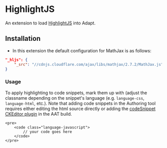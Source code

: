 # HighlightJS

An extension to load [HighlightJS](https://highlightjs.org/) into Adapt.

## Installation

* In this extension the default configuration for MathJax is as follows:
```json
"_hljs": {
	"_src": "//cdnjs.cloudflare.com/ajax/libs/mathjax/2.7.2/MathJax.js"
}
```


### Usage

To apply highlighting to code snippets, mark them up with (adjust the classname depending on the snippet's language (e.g. `language-css`, `language-html`, etc.). Note that adding code snippets in the Authoring tool requires either editing the html source directly or adding the [codeSnippet CKEditor plugin](https://ckeditor.com/cke4/addon/codesnippet) in the AAT build.

```
<pre>
	<code class="language-javascript">
		// your code goes here
	</code>
</pre>

```
